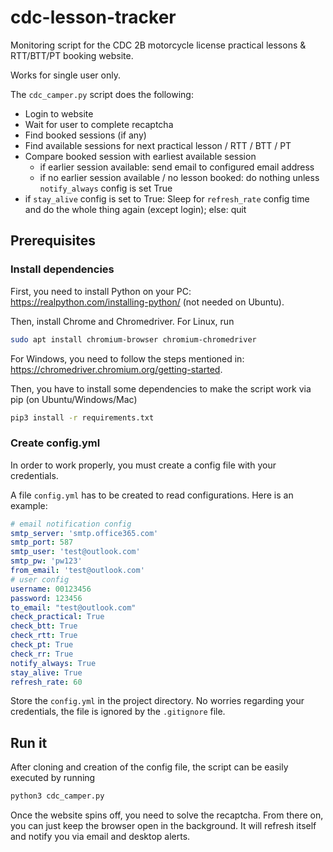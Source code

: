 # cdc-lesson-tracker

Monitoring script for the CDC 2B motorcycle license practical lessons & RTT/BTT/PT booking website.

Works for single user only.

The `cdc_camper.py` script does the following:

* Login to website
* Wait for user to complete recaptcha
* Find booked sessions (if any)
* Find available sessions for next practical lesson / RTT / BTT / PT
* Compare booked session with earliest available session
  * if earlier session available: send email to configured email address
  * if no earlier session available / no lesson booked: do nothing unless `notify_always` config is set True
* if `stay_alive` config is set to True: Sleep for `refresh_rate` config time and do the whole thing again (except login); else: quit

## Prerequisites

### Install dependencies

First, you need to install Python on your PC: <https://realpython.com/installing-python/> (not needed on Ubuntu).

Then, install Chrome and Chromedriver. For Linux, run

```bash
sudo apt install chromium-browser chromium-chromedriver
```

For Windows, you need to follow the steps mentioned in: <https://chromedriver.chromium.org/getting-started>.

Then, you have to install some dependencies to make the script work via pip (on Ubuntu/Windows/Mac)

```bash
pip3 install -r requirements.txt
```

### Create config.yml

In order to work properly, you must create a config file with your credentials.

A file `config.yml` has to be created to read configurations. Here is an example:

```yml
# email notification config
smtp_server: 'smtp.office365.com'
smtp_port: 587
smtp_user: 'test@outlook.com'
smtp_pw: 'pw123'
from_email: 'test@outlook.com'
# user config
username: 00123456
password: 123456
to_email: "test@outlook.com"
check_practical: True
check_btt: True
check_rtt: True
check_pt: True
check_rr: True
notify_always: True
stay_alive: True
refresh_rate: 60
```

Store the `config.yml` in the project directory. No worries regarding your credentials, the file is ignored by the `.gitignore` file.

## Run it

After cloning and creation of the config file, the script can be easily executed by running

```bash
python3 cdc_camper.py
```

Once the website spins off, you need to solve the recaptcha. From there on, you can just keep the browser open in the background. It will refresh itself and notify you via email and desktop alerts.
